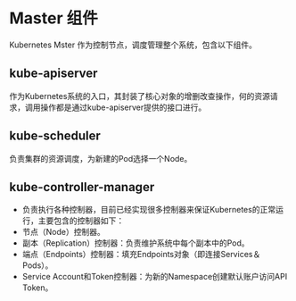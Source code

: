 # Master 组件

Kubernetes Mster 作为控制节点，调度管理整个系统，包含以下组件。

## kube-apiserver

作为Kubernetes系统的入口，其封装了核心对象的增删改查操作，何的资源请求，调用操作都是通过kube-apiserver提供的接口进行。

## kube-scheduler

负责集群的资源调度，为新建的Pod选择一个Node。

## kube-controller-manager

* 负责执行各种控制器，目前已经实现很多控制器来保证Kubernetes的正常运行，主要包含的控制器如下：
* 节点（Node）控制器。
* 副本（Replication）控制器：负责维护系统中每个副本中的Pod。
* 端点（Endpoints）控制器：填充Endpoints对象（即连接Services＆Pods）。
* Service Account和Token控制器：为新的Namespace创建默认账户访问API Token。



